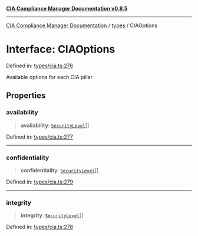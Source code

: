 [**CIA Compliance Manager Documentation v0.8.5**](../../README.md)

***

[CIA Compliance Manager Documentation](../../modules.md) / [types](../README.md) / CIAOptions

# Interface: CIAOptions

Defined in: [types/cia.ts:276](https://github.com/Hack23/cia-compliance-manager/blob/b7c3bc9644fb5b9d82b5b184ba290206da25104b/src/types/cia.ts#L276)

Available options for each CIA pillar

## Properties

### availability

> **availability**: [`SecurityLevel`](../../index/type-aliases/SecurityLevel.md)[]

Defined in: [types/cia.ts:277](https://github.com/Hack23/cia-compliance-manager/blob/b7c3bc9644fb5b9d82b5b184ba290206da25104b/src/types/cia.ts#L277)

***

### confidentiality

> **confidentiality**: [`SecurityLevel`](../../index/type-aliases/SecurityLevel.md)[]

Defined in: [types/cia.ts:279](https://github.com/Hack23/cia-compliance-manager/blob/b7c3bc9644fb5b9d82b5b184ba290206da25104b/src/types/cia.ts#L279)

***

### integrity

> **integrity**: [`SecurityLevel`](../../index/type-aliases/SecurityLevel.md)[]

Defined in: [types/cia.ts:278](https://github.com/Hack23/cia-compliance-manager/blob/b7c3bc9644fb5b9d82b5b184ba290206da25104b/src/types/cia.ts#L278)
